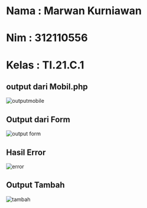 # Nama : Marwan Kurniawan
# Nim : 312110556
# Kelas : TI.21.C.1

## output dari Mobil.php
![outputmobile](https://user-images.githubusercontent.com/114801658/231420263-a46bd30b-07bd-45c5-890e-b7f44880d152.png)

## Output dari Form
![output form](https://user-images.githubusercontent.com/114801658/231420379-43a29905-b8b4-47c2-b893-6cb539d00953.png)

## Hasil Error
![error](https://user-images.githubusercontent.com/114801658/231420417-a54f446a-ab53-4723-af7c-433fda5e7290.png)

## Output Tambah
![tambah](https://user-images.githubusercontent.com/114801658/231420439-a786cfa6-9cea-4eeb-8593-41ee7ecbb95a.png)
